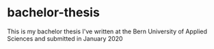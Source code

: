 # bachelor-thesis

This is my bachelor thesis I've written at the Bern University of Applied Sciences and submitted in January 2020
